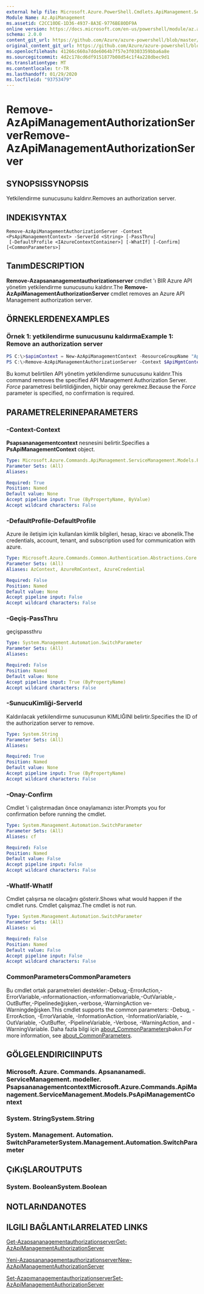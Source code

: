 ```yaml
---
external help file: Microsoft.Azure.PowerShell.Cmdlets.ApiManagement.ServiceManagement.dll-Help.xml
Module Name: Az.ApiManagement
ms.assetid: C2CC10DE-1D36-4937-8A3E-9776BE80DF9A
online version: https://docs.microsoft.com/en-us/powershell/module/az.apimanagement/remove-azapimanagementauthorizationserver
schema: 2.0.0
content_git_url: https://github.com/Azure/azure-powershell/blob/master/src/ApiManagement/ApiManagement/help/Remove-AzApiManagementAuthorizationServer.md
original_content_git_url: https://github.com/Azure/azure-powershell/blob/master/src/ApiManagement/ApiManagement/help/Remove-AzApiManagementAuthorizationServer.md
ms.openlocfilehash: 41266c660a7dde6064b7f57e3f0303359bba6a8e
ms.sourcegitcommit: 4d2c178cd6df9151877b08d54c1f4a228dbec9d1
ms.translationtype: MT
ms.contentlocale: tr-TR
ms.lasthandoff: 01/29/2020
ms.locfileid: "93753479"
---
```

# <span data-ttu-id="27924-101">Remove-AzApiManagementAuthorizationServer</span><span class="sxs-lookup"><span data-stu-id="27924-101">Remove-AzApiManagementAuthorizationServer</span></span>

## <span data-ttu-id="27924-102">SYNOPSIS</span><span class="sxs-lookup"><span data-stu-id="27924-102">SYNOPSIS</span></span>
<span data-ttu-id="27924-103">Yetkilendirme sunucusunu kaldırır.</span><span class="sxs-lookup"><span data-stu-id="27924-103">Removes an authorization server.</span></span>

## <span data-ttu-id="27924-104">INDEKI</span><span class="sxs-lookup"><span data-stu-id="27924-104">SYNTAX</span></span>

```
Remove-AzApiManagementAuthorizationServer -Context <PsApiManagementContext> -ServerId <String> [-PassThru]
 [-DefaultProfile <IAzureContextContainer>] [-WhatIf] [-Confirm] [<CommonParameters>]
```

## <span data-ttu-id="27924-105">Tanım</span><span class="sxs-lookup"><span data-stu-id="27924-105">DESCRIPTION</span></span>
<span data-ttu-id="27924-106">**Remove-Azapsananagementauthorizationserver** cmdlet 'ı BIR Azure API yönetim yetkilendirme sunucusunu kaldırır.</span><span class="sxs-lookup"><span data-stu-id="27924-106">The **Remove-AzApiManagementAuthorizationServer** cmdlet removes an Azure API Management authorization server.</span></span>

## <span data-ttu-id="27924-107">ÖRNEKLERDEN</span><span class="sxs-lookup"><span data-stu-id="27924-107">EXAMPLES</span></span>

### <span data-ttu-id="27924-108">Örnek 1: yetkilendirme sunucusunu kaldırma</span><span class="sxs-lookup"><span data-stu-id="27924-108">Example 1: Remove an authorization server</span></span>
```powershell
PS C:\>$apimContext = New-AzApiManagementContext -ResourceGroupName "Api-Default-WestUS" -ServiceName "contoso"
PS C:\>Remove-AzApiManagementAuthorizationServer -Context $ApiMgmtContext -ServerId "authserverid" -Force
```

<span data-ttu-id="27924-109">Bu komut belirtilen API yönetim yetkilendirme sunucusunu kaldırır.</span><span class="sxs-lookup"><span data-stu-id="27924-109">This command removes the specified API Management Authorization Server.</span></span>
<span data-ttu-id="27924-110">*Force* parametresi belirtildiğinden, hiçbir onay gerekmez.</span><span class="sxs-lookup"><span data-stu-id="27924-110">Because the *Force* parameter is specified, no confirmation is required.</span></span>

## <span data-ttu-id="27924-111">PARAMETRELERINE</span><span class="sxs-lookup"><span data-stu-id="27924-111">PARAMETERS</span></span>

### <span data-ttu-id="27924-112">-Context</span><span class="sxs-lookup"><span data-stu-id="27924-112">-Context</span></span>
<span data-ttu-id="27924-113">**Psapsananagementcontext** nesnesini belirtir.</span><span class="sxs-lookup"><span data-stu-id="27924-113">Specifies a **PsApiManagementContext** object.</span></span>

```yaml
Type: Microsoft.Azure.Commands.ApiManagement.ServiceManagement.Models.PsApiManagementContext
Parameter Sets: (All)
Aliases:

Required: True
Position: Named
Default value: None
Accept pipeline input: True (ByPropertyName, ByValue)
Accept wildcard characters: False
```

### <span data-ttu-id="27924-114">-DefaultProfile</span><span class="sxs-lookup"><span data-stu-id="27924-114">-DefaultProfile</span></span>
<span data-ttu-id="27924-115">Azure ile iletişim için kullanılan kimlik bilgileri, hesap, kiracı ve abonelik.</span><span class="sxs-lookup"><span data-stu-id="27924-115">The credentials, account, tenant, and subscription used for communication with azure.</span></span>

```yaml
Type: Microsoft.Azure.Commands.Common.Authentication.Abstractions.Core.IAzureContextContainer
Parameter Sets: (All)
Aliases: AzContext, AzureRmContext, AzureCredential

Required: False
Position: Named
Default value: None
Accept pipeline input: False
Accept wildcard characters: False
```

### <span data-ttu-id="27924-116">-Geçiş</span><span class="sxs-lookup"><span data-stu-id="27924-116">-PassThru</span></span>
<span data-ttu-id="27924-117">geçiş</span><span class="sxs-lookup"><span data-stu-id="27924-117">passthru</span></span>

```yaml
Type: System.Management.Automation.SwitchParameter
Parameter Sets: (All)
Aliases:

Required: False
Position: Named
Default value: None
Accept pipeline input: True (ByPropertyName)
Accept wildcard characters: False
```

### <span data-ttu-id="27924-118">-SunucuKimliği</span><span class="sxs-lookup"><span data-stu-id="27924-118">-ServerId</span></span>
<span data-ttu-id="27924-119">Kaldırılacak yetkilendirme sunucusunun KIMLIĞINI belirtir.</span><span class="sxs-lookup"><span data-stu-id="27924-119">Specifies the ID of the authorization server to remove.</span></span>

```yaml
Type: System.String
Parameter Sets: (All)
Aliases:

Required: True
Position: Named
Default value: None
Accept pipeline input: True (ByPropertyName)
Accept wildcard characters: False
```

### <span data-ttu-id="27924-120">-Onay</span><span class="sxs-lookup"><span data-stu-id="27924-120">-Confirm</span></span>
<span data-ttu-id="27924-121">Cmdlet 'i çalıştırmadan önce onaylamanızı ister.</span><span class="sxs-lookup"><span data-stu-id="27924-121">Prompts you for confirmation before running the cmdlet.</span></span>

```yaml
Type: System.Management.Automation.SwitchParameter
Parameter Sets: (All)
Aliases: cf

Required: False
Position: Named
Default value: False
Accept pipeline input: False
Accept wildcard characters: False
```

### <span data-ttu-id="27924-122">-WhatIf</span><span class="sxs-lookup"><span data-stu-id="27924-122">-WhatIf</span></span>
<span data-ttu-id="27924-123">Cmdlet çalışırsa ne olacağını gösterir.</span><span class="sxs-lookup"><span data-stu-id="27924-123">Shows what would happen if the cmdlet runs.</span></span>
<span data-ttu-id="27924-124">Cmdlet çalışmaz.</span><span class="sxs-lookup"><span data-stu-id="27924-124">The cmdlet is not run.</span></span>

```yaml
Type: System.Management.Automation.SwitchParameter
Parameter Sets: (All)
Aliases: wi

Required: False
Position: Named
Default value: False
Accept pipeline input: False
Accept wildcard characters: False
```

### <span data-ttu-id="27924-125">CommonParameters</span><span class="sxs-lookup"><span data-stu-id="27924-125">CommonParameters</span></span>
<span data-ttu-id="27924-126">Bu cmdlet ortak parametreleri destekler:-Debug,-ErrorAction,-ErrorVariable,-ınformationaction,-ınformationvariable,-OutVariable,-OutBuffer,-Pipelinedeğişken,-verbose,-WarningAction ve-Warningdeğişken.</span><span class="sxs-lookup"><span data-stu-id="27924-126">This cmdlet supports the common parameters: -Debug, -ErrorAction, -ErrorVariable, -InformationAction, -InformationVariable, -OutVariable, -OutBuffer, -PipelineVariable, -Verbose, -WarningAction, and -WarningVariable.</span></span> <span data-ttu-id="27924-127">Daha fazla bilgi için [about_CommonParameters](https://go.microsoft.com/fwlink/?LinkID=113216)bakın.</span><span class="sxs-lookup"><span data-stu-id="27924-127">For more information, see [about_CommonParameters](https://go.microsoft.com/fwlink/?LinkID=113216).</span></span>

## <span data-ttu-id="27924-128">GÖLGELENDIRICI</span><span class="sxs-lookup"><span data-stu-id="27924-128">INPUTS</span></span>

### <span data-ttu-id="27924-129">Microsoft. Azure. Commands. Apsananamedi. ServiceManagement. modeller. Psapsananagementcontext</span><span class="sxs-lookup"><span data-stu-id="27924-129">Microsoft.Azure.Commands.ApiManagement.ServiceManagement.Models.PsApiManagementContext</span></span>

### <span data-ttu-id="27924-130">System. String</span><span class="sxs-lookup"><span data-stu-id="27924-130">System.String</span></span>

### <span data-ttu-id="27924-131">System. Management. Automation. SwitchParameter</span><span class="sxs-lookup"><span data-stu-id="27924-131">System.Management.Automation.SwitchParameter</span></span>

## <span data-ttu-id="27924-132">ÇıKıŞLAR</span><span class="sxs-lookup"><span data-stu-id="27924-132">OUTPUTS</span></span>

### <span data-ttu-id="27924-133">System. Boolean</span><span class="sxs-lookup"><span data-stu-id="27924-133">System.Boolean</span></span>

## <span data-ttu-id="27924-134">NOTLARıNDA</span><span class="sxs-lookup"><span data-stu-id="27924-134">NOTES</span></span>

## <span data-ttu-id="27924-135">ILGILI BAĞLANTıLAR</span><span class="sxs-lookup"><span data-stu-id="27924-135">RELATED LINKS</span></span>

[<span data-ttu-id="27924-136">Get-Azapsananagementauthorizationserver</span><span class="sxs-lookup"><span data-stu-id="27924-136">Get-AzApiManagementAuthorizationServer</span></span>](./Get-AzApiManagementAuthorizationServer.md)

[<span data-ttu-id="27924-137">Yeni-Azapsananagementauthorizationserver</span><span class="sxs-lookup"><span data-stu-id="27924-137">New-AzApiManagementAuthorizationServer</span></span>](./New-AzApiManagementAuthorizationServer.md)

[<span data-ttu-id="27924-138">Set-Azapımanagementauthorizationserver</span><span class="sxs-lookup"><span data-stu-id="27924-138">Set-AzApiManagementAuthorizationServer</span></span>](./Set-AzApiManagementAuthorizationServer.md)


